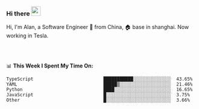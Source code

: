 ### Hi there <img src="https://media.giphy.com/media/hvRJCLFzcasrR4ia7z/giphy.gif" width="25px">

<!-- ![visitors](https://visitor-badge.glitch.me/badge?page_id=dislfyer.dislfyer) -->

Hi, I'm Alan, a Software Engineer 🚀 from China, 🏠 base in shanghai. Now working in Tesla.

<br/>
<br/>

📊 **This Week I Spent My Time On:**


<!--START_SECTION:waka-->

```text
TypeScript                          ███████████░░░░░░░░░░░░░░  43.65%
YAML                                █████▒░░░░░░░░░░░░░░░░░░░  21.46%
Python                              ████░░░░░░░░░░░░░░░░░░░░░  16.65%
JavaScript                          █░░░░░░░░░░░░░░░░░░░░░░░░  3.75%
Other                               █░░░░░░░░░░░░░░░░░░░░░░░░  3.66%
```

<!--END_SECTION:waka-->

<!--
**About Me:**
 -->

